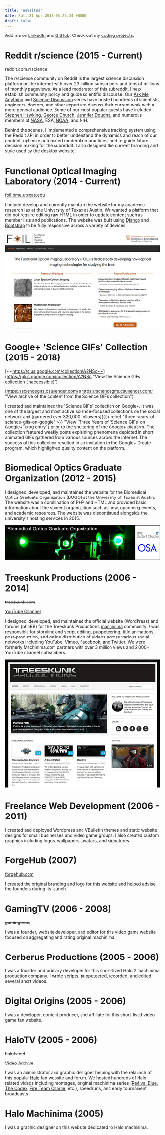 ```yaml
---
title: 'Websites'
date: Sat, 21 Apr 2018 05:25:34 +0000
draft: false
---
```


Add me on [LinkedIn](https://www.linkedin.com/in/csullender) and [GitHub](https://github.com/shiruken/). Check out my [coding projects](/coding).


# Reddit r/science (2015 - Current)

[reddit.com/r/science](https://www.reddit.com/r/science/)

The r/science community on Reddit is the largest science discussion platform on the internet with over 23 million subscribers and tens of millions of monthly pageviews. As a lead moderator of this subreddit, I help establish community policy and guide scientific discourse. Our [Ask Me Anything](https://www.reddit.com/r/science/search?q=flair%3AAMA&sort=top&restrict_sr=on&t=all) and [Science Discussion](https://www.reddit.com/r/science/search?q=flair:Discussion&restrict_sr=on&sort=new&t=all) series have hosted hundreds of scientists, engineers, doctors, and other experts to discuss their current work with a more general audience. Some of our most popular guests have included [Stephen Hawking](https://www.reddit.com/r/science/comments/3nyn5i/science_ama_series_stephen_hawking_ama_answers/), [George Church](https://www.reddit.com/r/science/comments/4fbcyv/science_ama_series_im_george_church_professor_at/), [Jennifer Doudna](https://www.reddit.com/r/science/comments/7r9pgw/hi_were_here_to_talk_about_all_things_crispr_and/), and numerous members of [NASA](https://www.reddit.com/r/science/search/?q=flair%3ANASA&restrict_sr=1&sort=top), ESA, [NOAA](https://www.reddit.com/r/science/search/?q=flair%3ANOAA&restrict_sr=1&sort=top), and NIH.

Behind the scenes, I implemented a comprehensive tracking system using the Reddit API in order to better understand the dynamics and reach of our content, optimize automated moderation practices, and to guide future decision making for the subreddit. I also designed the current branding and style used by the desktop website.


# Functional Optical Imaging Laboratory (2014 - Current)

[foil.bme.utexas.edu](https://foil.bme.utexas.edu/)

I helped develop and currently maintain the website for my academic research lab at the University of Texas at Austin. We wanted a platform that did not require editing raw HTML in order to update content such as member lists and publications. The website was built using [Django](https://www.djangoproject.com/) and [Bootstrap](https://getbootstrap.com/) to be fully responsive across a variety of devices.

[![Screenshot of FOIL website](FOIL.jpg)](https://foil.bme.utexas.edu/ "Visit the FOIL website")


# Google+ 'Science GIFs' Collection (2015 - 2018)

[~~https://plus.google.com/collection/A2NSc~~](https://plus.google.com/collection/A2NSc "View the Science GIFs collection (Inaccessible)")

[https://sciencegifs.csullender.com/](https://sciencegifs.csullender.com/ "View archive of the content from the Science GIFs collection")

I created and maintained the 'Science GIFs' collection on Google+. It was one of the largest and most active science-focused collections on the social network and [garnered over 320,000 followers]({{< relref "three-years-of-science-gifs-on-google" >}} "View 'Three Years of 'Science GIFs' on Google+' blog entry") prior to the shuttering of the Google+ platform. The collection featured weekly posts explaining phenomena depicted in short animated GIFs gathered from various sources across the internet. The success of this collection resulted in an invitation to the Google+ Create program, which highlighted quality content on the platform.


# Biomedical Optics Graduate Organization (2012 - 2015)

I designed, developed, and maintained the website for the Biomedical Optics Graduate Organization (BOGO) at the University of Texas at Austin. The website was a combination of PHP and HTML and provided basic information about the student organization such as new, upcoming events, and academic resources. The website was discontinued alongside the university's hosting services in 2015.

![Screenshot of BOGO website](BOGO.jpg)


# Treeskunk Productions (2006 - 2014)

~~treeskunk.com~~

[YouTube Channel](https://www.youtube.com/user/TreeskunkProductions)

I designed, developed, and maintained the official website (WordPress) and forums (phpBB) for the Treeskunk Productions [machinima](https://en.wikipedia.org/wiki/Machinima) community. I was responsible for storyline and script editing, puppeteering, title animations, post-production, and online distribution of videos across various social networks including YouTube, Vimeo, Facebook, and Twitter. We were formerly Machinima.com partners with over 3 million views and 2,000+ YouTube channel subscribers.

!["Screenshot of Treeskunk website](Treeskunk.jpg)


# Freelance Web Development (2006 - 2011)

I created and deployed Wordpress and VBulletin themes and static website designs for small businesses and video game groups. I also created custom graphics including logos, wallpapers, avatars, and signatures.


# ForgeHub (2007)

[forgehub.com](https://www.forgehub.com/)

I created the original branding and logo for this website and helped advise the founders during its launch.


# GamingTV (2006 - 2008)

~~gamingtv.us~~

I was a founder, website developer, and editor for this video game website focused on aggregating and rating original machinima.


# Cerberus Productions (2005 - 2006)

I was a founder and primary developer for this short-lived Halo 2 machinima production company. I wrote scripts, puppeteered, recorded, and edited several short videos.


# Digital Origins (2005 - 2006)

I was a developer, content producer, and affiliate for this short-lived video game fan website.


# HaloTV (2005 - 2006)

~~halotv.net~~

[Video Archive](/halotv)

I was an administrator and graphic designer helping with the relaunch of this popular [Halo](https://halo.bungie.net/projects/halouniverse.aspx) fan website and forum. We hosted hundreds of Halo-related videos including montages, original machinima series ([Red vs. Blue](https://roosterteeth.com/series/red-vs-blue), [The Codex](https://www.halopedia.org/The_Codex), [Fire Team Charlie](http://halo.wikia.com/wiki/Fire_Team_Charlie_(machinima)), etc.), speedruns, and early tournament broadcasts.


# Halo Machinima (2005)

I was a graphic designer on this website dedicated to Halo machinima.
